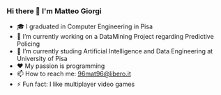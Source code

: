 ### Hi there 👋  I'm Matteo Giorgi

- 🎓 I graduated in Computer Engineering in Pisa
- 🔭 I’m currently working on a DataMining Project regarding Predictive Policing
- 🌱 I’m currently studing Artificial Intelligence and Data Engineering at University of Pisa
- ❤️ My passion is programming
- 📫 How to reach me: 96mat96@libero.it
- ⚡ Fun fact: I like multiplayer video games

<!-- 
**mgiorgi13/mgiorgi13** is a ✨ _special_ ✨ repository because its `README.md` (this file) appears on your GitHub profile.

Here are some ideas to get you started:

- 🔭 I’m currently working on ...
- 🌱 I’m currently learning ...
- 👯 I’m looking to collaborate on ...
- 🤔 I’m looking for help with ...
- 💬 Ask me about ...
- 📫 How to reach me: ...
- 😄 Pronouns: ...
- ⚡ Fun fact: ...
-->


